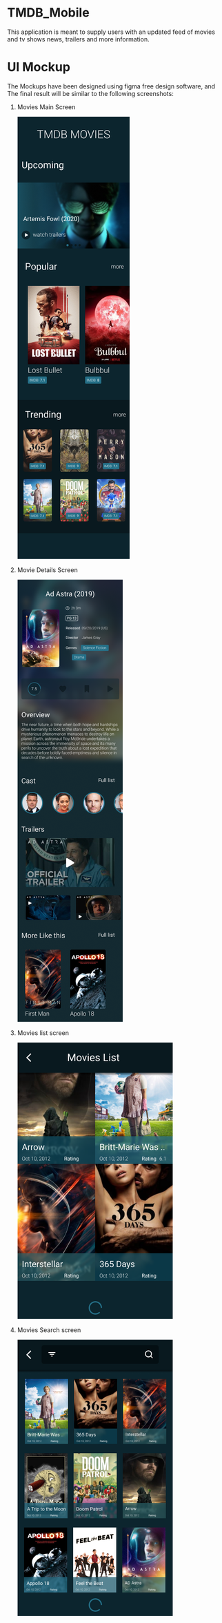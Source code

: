 # TMDB_Mobile

This application is meant to supply users with an updated feed of movies and tv shows news, trailers and more information.

# UI Mockup
 The Mockups have been designed using figma free design software, and The final result will be similar to the following screenshots:
 
1. Movies Main Screen

    ![Main screen](assets/mockups/main_screen.png)

2. Movie Details Screen

    ![Movie Details screen](assets/mockups/movie_details.png)

3. Movies list screen

    ![Movies list screen](assets/mockups/movies_list.png)

4. Movies Search screen

    ![Movies search screen](assets/mockups/movies_search.png)
    
  
